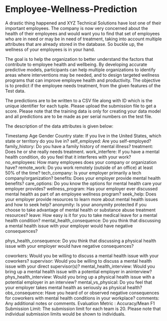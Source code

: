 # Employee-Wellness-Prediction
A drastic thing happened and XYZ Technical Solutions have lost one of their important employees. The company is now very concerned about the health of their employees and would want you to find that set of employees who are in need or may be in need of treatment, taking into account multiple attributes that are already stored in the database. So buckle up, the wellness of your employees is in your hand.

The goal is to help the organization to better understand the factors that contribute to employee health and wellbeing. By developing accurate predictive models, participants can help multiple organizations to identify areas where interventions may be needed, and to design targeted wellness programs that can improve employee health and productivity. The objective is to predict if the employee needs treatment, from the given features of the Test data.

The predictions are to be written to a CSV file along with ID which is the unique identifier for each
tuple.
Please upload the submission file to get a score.
Please note that the training data is only for creating your data model and all predictions are to be
made as per serial numbers on the test file.

The description of the data attributes is given below:

Timestamp
Age
Gender
Country
state: If you live in the United States, which state or territory do you live in?
self_employed: Are you self-employed?
family_history: Do you have a family history of mental illness?
treatment: Does he or she really needs treatment.
work_interfere: If you have a mental health condition, do you feel that it interferes with your work?
no_employees: How many employees does your company or organization have?
remote_work: Do you work remotely (outside of an office) at least 50% of the time?
tech_company: Is your employer primarily a tech company/organization?
benefits: Does your employer provide mental health benefits?
care_options: Do you know the options for mental health care your employer provides?
wellness_program: Has your employer ever discussed mental health as part of an employee wellness program?
seek_help: Does your employer provide resources to learn more about mental health issues and how to seek help?
anonymity: Is your anonymity protected if you choose to take advantage of mental health or substance abuse treatment resources?
leave: How easy is it for you to take medical leave for a mental health condition?
mental_health_consequence: Do you think that discussing a mental health issue with your employer would have negative consequences?

phys_health_consequence: Do you think that discussing a physical health issue with your employer would have negative consequences?

coworkers: Would you be willing to discuss a mental health issue with your coworkers?
supervisor: Would you be willing to discuss a mental health issue with your direct supervisor(s)?
mental_health_interview: Would you bring up a mental health issue with a potential employer in aninterview?
phys_health_interview: Would you bring up a physical health issue with a potential employer in an interview?
mental_vs_physical: Do you feel that your employer takes mental health as seriously as physical health?
obs_consequence: Have you heard of or observed negative consequences for coworkers with mental health conditions in your workplace?
comments: Any additional notes or comments.
Evaluation Metric : Accuracy/Mean F1
Submission Limit: The submission limit for each team is 20. Please note that individual submission
limits would be shown to individuals.
